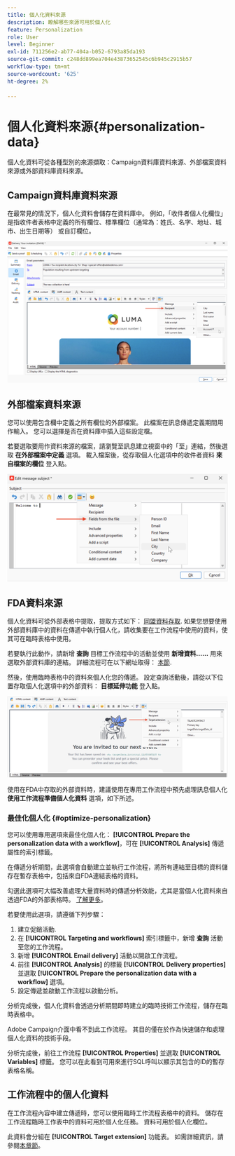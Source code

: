 ```yaml
---
title: 個人化資料來源
description: 瞭解哪些來源可用於個人化
feature: Personalization
role: User
level: Beginner
exl-id: 711256e2-ab77-404a-b052-6793a85da193
source-git-commit: c248dd899ea704e43873652545c6b945c2915b57
workflow-type: tm+mt
source-wordcount: '625'
ht-degree: 2%

---
```


# 個人化資料來源{#personalization-data}

個人化資料可從各種型別的來源擷取：Campaign資料庫資料來源、外部檔案資料來源或外部資料庫資料來源。

## Campaign資料庫資料來源

在最常見的情況下，個人化資料會儲存在資料庫中。 例如，「收件者個人化欄位」是指收件者表格中定義的所有欄位、標準欄位（通常為：姓氏、名字、地址、城市、出生日期等） 或自訂欄位。

![電子郵件中的行銷活動個人化欄位](assets/perso-campaign-datasource.png)


## 外部檔案資料來源

您可以使用包含欄中定義之所有欄位的外部檔案。 此檔案在訊息傳遞定義期間用作輸入。 您可以選擇是否在資料庫中插入這些設定檔。

若要選取要用作資料來源的檔案，請瀏覽至訊息建立視窗中的「至」連結，然後選取 **在外部檔案中定義** 選項。 載入檔案後，從存取個人化選項中的收件者資料 **來自檔案的欄位** 登入點。

![來自檔案的個人化資料](assets/perso-from-file.png)


## FDA資料來源

個人化資料可從外部表格中提取，提取方式如下： [同盟資料存取](../connect/fda.md).  如果您想要使用外部資料庫中的資料在傳遞中執行個人化，請收集要在工作流程中使用的資料，使其可在臨時表格中使用。

若要執行此動作，請新增 **查詢** 目標工作流程中的活動並使用 **新增資料……** 用來選取外部資料庫的連結。 詳細流程可在以下網址取得： [本節](../../automation/workflow/query.md#adding-data).

然後，使用臨時表格中的資料來個人化您的傳遞。 設定查詢活動後，請從以下位置存取個人化選項中的外部資料： **目標延伸功能** 登入點。

![來自外部資料庫的個人化資料](assets/perso-external-db.png)

使用在FDA中存取的外部資料時，建議使用在專用工作流程中預先處理訊息個人化 **使用工作流程準備個人化資料** 選項，如下所述。

### 最佳化個人化 {#optimize-personalization}

您可以使用專用選項來最佳化個人化： **[!UICONTROL Prepare the personalization data with a workflow]**，可在 **[!UICONTROL Analysis]** 傳遞屬性的索引標籤。

在傳遞分析期間，此選項會自動建立並執行工作流程，將所有連結至目標的資料儲存在暫存表格中，包括來自FDA連結表格的資料。

勾選此選項可大幅改善處理大量資料時的傳遞分析效能，尤其是當個人化資料來自透過FDA的外部表格時。 [了解更多](../connect/fda.md)。

若要使用此選項，請遵循下列步驟：

1. 建立促銷活動.
1. 在 **[!UICONTROL Targeting and workflows]** 索引標籤中，新增 **查詢** 活動至您的工作流程。
1. 新增 **[!UICONTROL Email delivery]** 活動以開啟工作流程。
1. 前往 **[!UICONTROL Analysis]** 的標籤 **[!UICONTROL Delivery properties]** 並選取 **[!UICONTROL Prepare the personalization data with a workflow]** 選項。
1. 設定傳遞並啟動工作流程以啟動分析。

分析完成後，個人化資料會透過分析期間即時建立的臨時技術工作流程，儲存在臨時表格中。

Adobe Campaign介面中看不到此工作流程。 其目的僅在於作為快速儲存和處理個人化資料的技術手段。

分析完成後，前往工作流程 **[!UICONTROL Properties]** 並選取 **[!UICONTROL Variables]** 標籤。 您可以在此看到可用來進行SQL呼叫以顯示其包含的ID的暫存表格名稱。

## 工作流程中的個人化資料

在工作流程內容中建立傳遞時，您可以使用臨時工作流程表格中的資料。 儲存在工作流程臨時工作表中的資料可用於個人化任務。 資料可用於個人化欄位。

此資料會分組在 **[!UICONTROL Target extension]** 功能表。 如需詳細資訊，請參閱[本章節](../../automation/workflow/use-workflow-data.md#target-data)。
